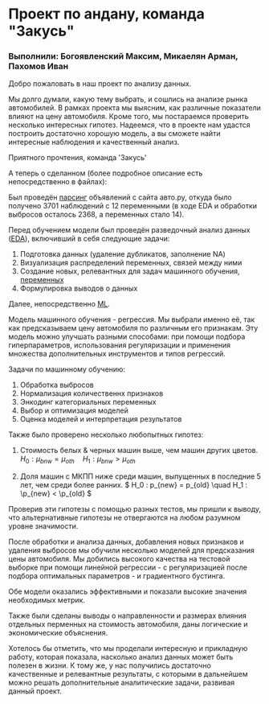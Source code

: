 # Проект по андану, команда "Закусь"
### Выполнили: Богоявленский Максим, Микаелян Арман, Пахомов Иван

Добро пожаловать в наш проект по анализу данных. 

Мы долго думали, какую тему выбрать, и сошлись на анализе рынка автомобилей. В рамках проекта мы выясним, как различные показатели влияют на цену автомобиля. Кроме того, мы постараемся проверить несколько интересных гипотез. Надеемся, что в проекте нам удастся построить достаточно хорошую модель, а вы сможете найти интересные наблюдения и качественный анализ.

Приятного прочтения,
команда 'Закусь'


А теперь о сделанном (более подробное описание есть непосредственно в файлах): 

Был проведён [парсинг](parsing/parser.ipynb) объявлений с сайта авто.ру, откуда было получено 3701 наблюдений с 12 переменными (в ходе EDA и обработки выбросов осталось 2368, а переменных стало 14).

Перед обучением модели был проведён разведочный анализ данных ([EDA](EDA/EDA.ipynb)), включивший в себя следующие задачи:

1) Подготовка данных (удаление дубликатов, заполнение NA)
2) Визуализация распределений переменных, связей между ними
3) Создание новых, релевантных для задач машинного обучения, [переменных](modules/new_attributes.py)
4) Формулировка выводов о данных

Далее, непосредственно [ML](model/ML.ipynb).

Модель машинного обучения - регрессия. Мы выбрали именно её, так как предсказываем цену автомобиля по различным его признакам. Эту модель можно улучшать разными способами: при помощи подбора гиперпараметров, использования регуляризации и применения множества дополнительных инструментов и типов регрессий. 

Задачи по машинному обучению:

1) Обработка выбросов
2) Нормализация количественнх признаков
3) Энкодинг категориальных переменных 
4) Выбор и оптимизация моделей
5) Оценка моделей и интерпретация результатов

Также было проверено несколько любопытных гипотез:

1) Стоимость белых & черных машин выше, чем машин других цветов. $H_0 : \mu_{bnw} = \mu_{oth}\quad H_1 : \mu_{bnw} > \mu_{oth}$

2) Доля машин с МКПП ниже среди машин, выпущенных в последние 5 лет, чем среди более ранних. $ H_0 : p_{new} = p_{old} \quad H_1 : \p_{new} < \p_{old} $

Проверив эти гипотезы с помощью разных тестов, мы пришли к выводу, что альтернативные гипотезы не отвергаются на любом разумном уровне значимости.

После обработки и анализа данных, добавления новых признаков и удаления выбросов мы обучили несколько моделей для предсказания цены автомобиля. Мы добились высокого качества на тестовой выборке при помощи линейной регрессии - с регуляризацией после подбора оптимальных параметров - и градиентного бустинга. 

Обе модели оказались эффективными и показали высокие значения необходимых метрик.

Также были сделаны выводы о направленности и размерах влияния отдельных перменных на стоимость автомобиля, даны логические и экономические объяснения.
 
Хотелось бы отметить, что мы проделали интересную и прикладную работу, которая показала, насколько анализ данных может быть полезен в жизни. 
К тому же, у нас получились достаточно качественные и релевантные результаты, с которыми в дальнейшем можно решать дополнительные аналитические задачи, развивая данный проект. 
